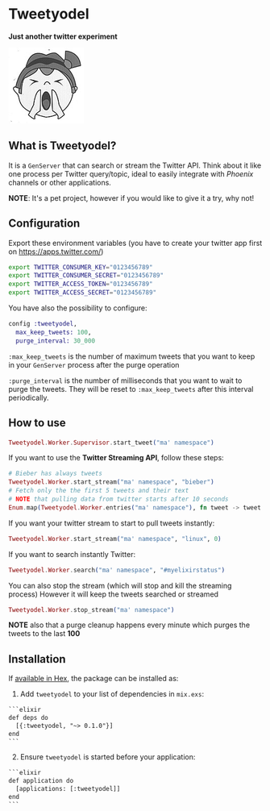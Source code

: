 # Tweetyodel

**Just another twitter experiment**

![Yodeling!](/pic/yodel.jpg)

## What is Tweetyodel?

It is a `GenServer` that can search or stream the Twitter API.
Think about it like one process per Twitter query/topic, ideal to easily
integrate with *Phoenix* channels or other applications.

**NOTE**: It's a pet project, however if you would like to give it a try, why not!


## Configuration

Export these environment variables (you have to create your twitter app first on https://apps.twitter.com/)

```bash
export TWITTER_CONSUMER_KEY="0123456789"
export TWITTER_CONSUMER_SECRET="0123456789"
export TWITTER_ACCESS_TOKEN="0123456789"
export TWITTER_ACCESS_SECRET="0123456789"
```

You have also the possibility to configure:

```elixir
config :tweetyodel,
  max_keep_tweets: 100,
  purge_interval: 30_000
```

`:max_keep_tweets` is the number of maximum tweets that you want to keep in
your `GenServer` process after the purge operation

`:purge_interval` is the number of milliseconds that you want to wait to purge
the tweets. They will be reset to `:max_keep_tweets` after this interval
periodically.

## How to use

```elixir
Tweetyodel.Worker.Supervisor.start_tweet("ma' namespace")
```

If you want to use the **Twitter Streaming API**, follow these steps:

```elixir
# Bieber has always tweets
Tweetyodel.Worker.start_stream("ma' namespace", "bieber")
# Fetch only the the first 5 tweets and their text
# NOTE that pulling data from twitter starts after 10 seconds
Enum.map(Tweetyodel.Worker.entries("ma' namespace"), fn tweet -> tweet.text end) |> Enum.take(5)
```

If you want your twitter stream to start to pull tweets instantly:
```elixir
Tweetyodel.Worker.start_stream("ma' namespace", "linux", 0)
```

If you want to search instantly Twitter:

```elixir
Tweetyodel.Worker.search("ma' namespace", "#myelixirstatus")
```

You can also stop the stream (which will stop and kill the streaming process)
However it will keep the tweets searched or streamed
```elixir
Tweetyodel.Worker.stop_stream("ma' namespace")
```

**NOTE** also that a purge cleanup happens every minute which purges the tweets to the last **100**

## Installation

If [available in Hex](https://hex.pm/docs/publish), the package can be installed as:

  1. Add `tweetyodel` to your list of dependencies in `mix.exs`:

    ```elixir
    def deps do
      [{:tweetyodel, "~> 0.1.0"}]
    end
    ```

  2. Ensure `tweetyodel` is started before your application:

    ```elixir
    def application do
      [applications: [:tweetyodel]]
    end
    ```

